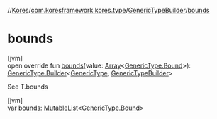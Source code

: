 //[Kores](../../../index.md)/[com.koresframework.kores.type](../index.md)/[GenericTypeBuilder](index.md)/[bounds](bounds.md)

# bounds

[jvm]\
open override fun [bounds](bounds.md)(value: [Array](https://kotlinlang.org/api/latest/jvm/stdlib/kotlin/-array/index.html)<[GenericType.Bound](../-generic-type/-bound/index.md)>): [GenericType.Builder](../-generic-type/-builder/index.md)<[GenericType](../-generic-type/index.md), [GenericTypeBuilder](index.md)>

See T.bounds

[jvm]\
var [bounds](bounds.md): [MutableList](https://kotlinlang.org/api/latest/jvm/stdlib/kotlin.collections/-mutable-list/index.html)<[GenericType.Bound](../-generic-type/-bound/index.md)>
